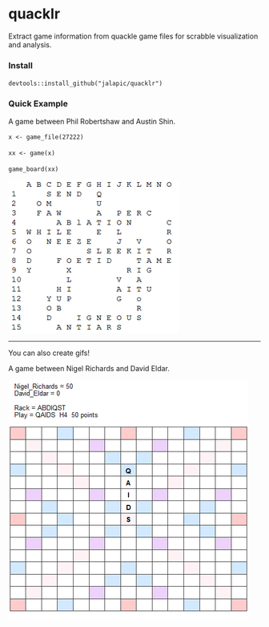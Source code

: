 # quacklr

Extract game information from quackle game files for scrabble visualization and analysis.

### Install

`devtools::install_github("jalapic/quacklr")`


### Quick Example

A game between Phil Robertshaw and Austin Shin.

```
x <- game_file(27222)
  
xx <- game(x)
  
game_board(xx)

```
  

  


![](https://github.com/jalapic/quacklr/blob/master/img/game.png)

  

  
__________________________



You can also create gifs!

A game between Nigel Richards and David Eldar.
  

![](https://github.com/jalapic/quacklr/blob/master/img/test.gif)
